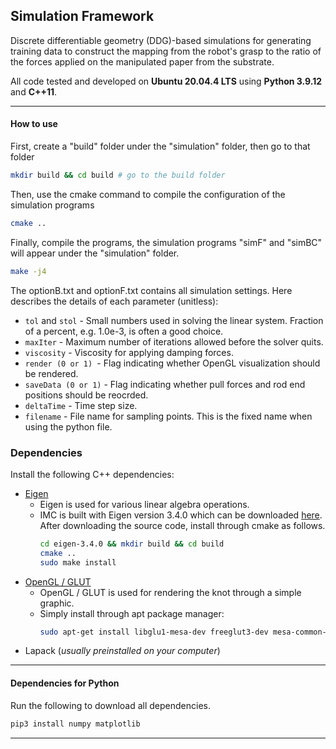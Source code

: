 ## Simulation Framework
Discrete differentiable geometry (DDG)-based simulations for generating training data to construct the mapping from the robot's grasp to the ratio of the forces applied on the manipulated paper from the substrate.

All code tested and developed on **Ubuntu 20.04.4 LTS** using **Python 3.9.12** and **C++11**.
***
#### How to use
First, create a "build" folder under the "simulation" folder, then go to that folder
```bash
mkdir build && cd build # go to the build folder
```
Then, use the cmake command to compile the configuration of the simulation programs
```bash
cmake ..
```
Finally, compile the programs, the simulation programs "simF" and "simBC" will appear under the "simulation" folder.
```bash
make -j4
```

The optionB.txt and optionF.txt contains all simulation settings. Here describes the details of each parameter (unitless):
- ```tol``` and ```stol``` - Small numbers used in solving the linear system. Fraction of a percent, e.g. 1.0e-3, is often a good choice.
- ```maxIter``` - Maximum number of iterations allowed before the solver quits. 
- ```viscosity``` - Viscosity for applying damping forces.
- ```render (0 or 1) ```- Flag indicating whether OpenGL visualization should be rendered.
- ```saveData (0 or 1)``` - Flag indicating whether pull forces and rod end positions should be reocrded.
- ```deltaTime``` - Time step size.
- ```filename``` - File name for sampling points. This is the fixed name when using the python file.


### Dependencies
Install the following C++ dependencies:
- [Eigen](http://eigen.tuxfamily.org/index.php?title=Main_Page)
  - Eigen is used for various linear algebra operations.
  - IMC is built with Eigen version 3.4.0 which can be downloaded [here](https://gitlab.com/libeigen/eigen/-/releases/3.4.0). After downloading the source code, install through cmake as follows.
    ```bash
    cd eigen-3.4.0 && mkdir build && cd build
    cmake ..
    sudo make install
    ```
- [OpenGL / GLUT](https://www.opengl.org/)
  - OpenGL / GLUT is used for rendering the knot through a simple graphic.
  - Simply install through apt package manager:
      ```bash
    sudo apt-get install libglu1-mesa-dev freeglut3-dev mesa-common-dev
    ```
- Lapack (*usually preinstalled on your computer*)

***
#### Dependencies for Python
Run the following to download all dependencies.
```bash
pip3 install numpy matplotlib
```
***
